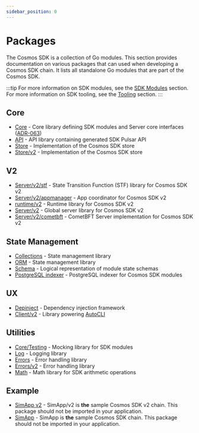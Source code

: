 ```yaml
---
sidebar_position: 0
---
```


# Packages

The Cosmos SDK is a collection of Go modules. This section provides documentation on various packages that can used when developing a Cosmos SDK chain.
It lists all standalone Go modules that are part of the Cosmos SDK.

:::tip
For more information on SDK modules, see the [SDK Modules](https://docs.cosmos.network/main/modules) section.
For more information on SDK tooling, see the [Tooling](https://docs.cosmos.network/main/build/tooling) section.
:::

## Core

* [Core](https://pkg.go.dev/cosmossdk.io/core) - Core library defining SDK modules and Server core interfaces ([ADR-063](https://docs.cosmos.network/main/architecture/adr-063-core-module-api))
* [API](https://pkg.go.dev/cosmossdk.io/api) - API library containing generated SDK Pulsar API
* [Store](https://pkg.go.dev/cosmossdk.io/store) - Implementation of the Cosmos SDK store
* [Store/v2](https://pkg.go.dev/cosmossdk.io/store/v2) - Implementation of the Cosmos SDK store

## V2

* [Server/v2/stf](https://pkg.go.dev/cosmossdk.io/server/v2/stf) - State Transition Function (STF) library for Cosmos SDK v2
* [Server/v2/appmanager](https://pkg.go.dev/cosmossdk.io/server/v2/appmanager) - App coordinator for Cosmos SDK v2
* [runtime/v2](https://pkg.go.dev/cosmossdk.io/runtime/v2) - Runtime library for Cosmos SDK v2
* [Server/v2](https://pkg.go.dev/cosmossdk.io/server/v2) - Global server library for Cosmos SDK v2
* [Server/v2/cometbft](https://pkg.go.dev/cosmossdk.io/server/v2/cometbft) - CometBFT Server implementation for Cosmos SDK v2

## State Management

* [Collections](./02-collections.md) - State management library
* [ORM](./03-orm.md) - State management library
* [Schema](https://pkg.go.dev/cosmossdk.io/schema) - Logical representation of module state schemas
* [PostgreSQL indexer](https://pkg.go.dev/cosmossdk.io/indexer/postgres) - PostgreSQL indexer for Cosmos SDK modules

## UX

* [Depinject](./01-depinject.md) - Dependency injection framework
* [Client/v2](https://pkg.go.dev/cosmossdk.io/client/v2) - Library powering [AutoCLI](https://docs.cosmos.network/main/core/autocli)

## Utilities

* [Core/Testing](https://pkg.go.dev/cosmossdk.io/core/testing) - Mocking library for SDK modules
* [Log](https://pkg.go.dev/cosmossdk.io/log) - Logging library
* [Errors](https://pkg.go.dev/cosmossdk.io/errors) - Error handling library
* [Errors/v2](https://pkg.go.dev/cosmossdk.io/errors/v2) - Error handling library
* [Math](https://pkg.go.dev/cosmossdk.io/math) - Math library for SDK arithmetic operations

## Example

* [SimApp v2](https://pkg.go.dev/cosmossdk.io/simapp/v2) - SimApp/v2 is **the** sample Cosmos SDK v2 chain. This package should not be imported in your application.
* [SimApp](https://pkg.go.dev/cosmossdk.io/simapp) - SimApp is **the** sample Cosmos SDK chain. This package should not be imported in your application.
